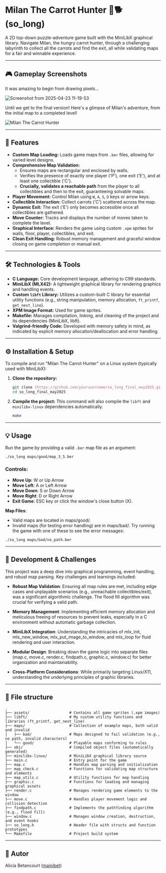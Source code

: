 # Milan The Carrot Hunter 🥕🐕 (so_long)

A 2D top-down puzzle-adventure game built with the MiniLibX graphical library. Navigate Milan, the hungry carrot hunter, 
through a challenging labyrinth to collect all the carrots and find the exit, all while validating maps for a fair and winnable experience.

---

## 🎮 Gameplay Screenshots
It was amazing to begin from drawing pixels...

![Screenshot from 2025-04-23 11-19-53](https://github.com/user-attachments/assets/acd6e8a8-bcba-4c11-93c1-cffe3eef2bae)

Until we get to the final version! Here's a glimpse of Milan's adventure, from the initial map to a completed level!

![Milan The Carrot Hunter](https://github.com/user-attachments/assets/3d50486f-f303-4b48-8ac5-33024e6b028d)

---

## 🚀 Features

* **Custom Map Loading:** Loads game maps from `.ber` files, allowing for varied level designs.
* **Comprehensive Map Validation:**
    * Ensures maps are rectangular and enclosed by walls.
    * Verifies the presence of exactly one player ('P'), one exit ('E'), and at least one collectible ('C').
    * **Crucially, validates a reachable path** from the player to all collectibles and then to the exit, guaranteeing solvable maps.
* **Player Movement:** Control Milan using `W`, `A`, `S`, `D` keys or arrow keys.
* **Collectible Interaction:** Collect carrots ('C') scattered across the map.
* **Dynamic Exit:** The exit ('E') only becomes accessible once all collectibles are gathered.
* **Move Counter:** Tracks and displays the number of moves taken to complete the level.
* **Graphical Interface:** Renders the game using custom `.xpm` sprites for walls, floor, player, collectibles, and exit.
* **Clean Exit Handling:** Robust memory management and graceful window closing on game completion or manual exit.

---

## 🛠️ Technologies & Tools
* **C Language:** Core development language, adhering to C99 standards.
* **MiniLibX (MLX42):** A lightweight graphical library for rendering graphics and handling events.
* **Custom `libft` Library:** Utilizes a custom-built C library for essential utility functions (e.g., string manipulation, memory allocation, `ft_printf`, `get_next_line`).
* **XPM Image Format:** Used for game sprites.
* **Makefile:** Manages compilation, linking, and cleaning of the project and its dependencies (MiniLibX, libft).
* **Valgrind-friendly Code:** Developed with memory safety in mind, as indicated by explicit memory allocation/deallocation and error handling.

---
## ⚙️ Installation & Setup

To compile and run "Milan The Carrot Hunter" on a Linux system (typically used with MiniLibX):

1.  **Clone the repository:**
    ```bash
    git clone [https://github.com/yourusername/so_long_final_may2025.git](https://github.com/yourusername/so_long_final_may2025.git)
    cd so_long_final_may2025
    ```

2.  **Compile the project:**
    This command will also compile the `libft` and `minilibx-linux` dependencies automatically.
    ```bash
    make
    ```

---
## 💡 Usage
Run the game by providing a valid `.ber` map file as an argument:

```bash
./so_long maps/good/map_3_5.ber
```

### Controls:

- **Move Up**: W or Up Arrow
- **Move Left**: A or Left Arrow
- **Move Down**: S or Down Arrow
- **Move Right**: D or Right Arrow
- **Exit Game**: ESC key or click the window's close button (X).

**Map Files**:
- Valid maps are located in maps/good/.
- Invalid maps (for testing error handling) are in maps/bad/. Try running the game with one of these to see the error messages:

```
./so_long maps/bad/no_path.ber
```

---
## 🧠 Development & Challenges 

This project was a deep dive into graphical programming, event handling, and robust map parsing. Key challenges and learnings included:

- **Robust Map Validation**: Ensuring all map rules are met, including edge cases and unplayable scenarios (e.g., unreachable collectibles/exit), was a significant algorithmic challenge.
The flood fill algorithm was crucial for verifying a valid path.

- **Memory Management**: Implementing efficient memory allocation and meticulous freeing of resources to prevent leaks, especially in a C environment without automatic garbage collection.

- **MiniLibX Integration**: Understanding the intricacies of mlx_init, mlx_new_window, mlx_put_image_to_window, and mlx_loop for fluid rendering and user interaction.

- **Modular Design**: Breaking down the game logic into separate files (map.c, move.c, render.c, findpath.c, graphic.c, window.c) for better organization and maintainability.

- **Cross-Platform Considerations**: While primarily targeting Linux/X11, understanding the underlying principles of graphic libraries.

---

## 📂 File structure
```
.
├── assets/                  # Contains all game sprites (.xpm images)
├── libft/                   # My custom utility functions and libraries (ft_printf, get_next_line)
├── maps/                    # Collection of example maps, both valid and invalid
│   ├── bad/                 # Maps designed to fail validation (e.g., no path, invalid characters)
│   └── good/                # Playable maps conforming to rules
├── obj/                     # Compiled object files (automatically generated)
├── minilibx-linux/          # MiniLibX graphical library source
├── main.c                   # Entry point for the game
├── map.c                    # Handles map parsing and initialization
├── map_check.c              # Functions for validating map structure and elements
├── map_utils.c              # Utility functions for map handling
├── graphic.c                # Functions for loading and managing graphical assets
├── render.c                 # Manages rendering game elements to the window
├── move.c                   # Handles player movement logic and collision detection
├── findpath.c               # Implements the pathfinding algorithm (e.g., flood fill)
├── window.c                 # Manages window creation, destruction, and event hooks
├── so_long.h                # Header file with structs and function prototypes
└── Makefile                 # Project build system
```
---

## 👤 Autor
Alicia Betancourt ([mainibet](https://github.com/mainibet))

